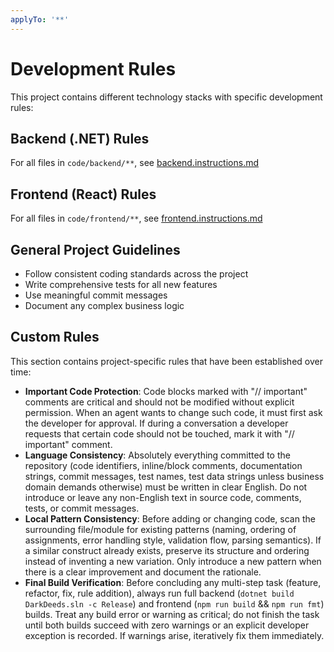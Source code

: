 ```yaml
---
applyTo: '**'
---
```

# Development Rules

This project contains different technology stacks with specific development rules:

## Backend (.NET) Rules
For all files in `code/backend/**`, see [backend.instructions.md](backend.instructions.md)

## Frontend (React) Rules
For all files in `code/frontend/**`, see [frontend.instructions.md](frontend.instructions.md)

## General Project Guidelines
- Follow consistent coding standards across the project
- Write comprehensive tests for all new features
- Use meaningful commit messages
- Document any complex business logic

## Custom Rules
This section contains project-specific rules that have been established over time:

- **Important Code Protection**: Code blocks marked with "// important" comments are critical and should not be modified without explicit permission. When an agent wants to change such code, it must first ask the developer for approval. If during a conversation a developer requests that certain code should not be touched, mark it with "// important" comment.
- **Language Consistency**: Absolutely everything committed to the repository (code identifiers, inline/block comments, documentation strings, commit messages, test names, test data strings unless business domain demands otherwise) must be written in clear English. Do not introduce or leave any non-English text in source code, comments, tests, or commit messages.
- **Local Pattern Consistency**: Before adding or changing code, scan the surrounding file/module for existing patterns (naming, ordering of assignments, error handling style, validation flow, parsing semantics). If a similar construct already exists, preserve its structure and ordering instead of inventing a new variation. Only introduce a new pattern when there is a clear improvement and document the rationale.
- **Final Build Verification**: Before concluding any multi-step task (feature, refactor, fix, rule addition), always run full backend (`dotnet build DarkDeeds.sln -c Release`) and frontend (`npm run build` && `npm run fmt`) builds. Treat any build error or warning as critical; do not finish the task until both builds succeed with zero warnings or an explicit developer exception is recorded. If warnings arise, iteratively fix them immediately.
